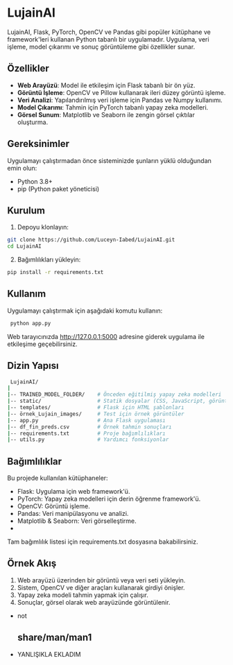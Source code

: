  # LujainAI

LujainAI, Flask, PyTorch, OpenCV ve Pandas gibi popüler kütüphane ve framework'leri kullanan Python tabanlı bir uygulamadır. Uygulama, veri işleme, model çıkarımı ve sonuç görüntüleme gibi özellikler sunar.

## Özellikler

- **Web Arayüzü**: Model ile etkileşim için Flask tabanlı bir ön yüz.
- **Görüntü İşleme**: OpenCV ve Pillow kullanarak ileri düzey görüntü işleme.
- **Veri Analizi**: Yapılandırılmış veri işleme için Pandas ve Numpy kullanımı.
- **Model Çıkarımı**: Tahmin için PyTorch tabanlı yapay zeka modelleri.
- **Görsel Sunum**: Matplotlib ve Seaborn ile zengin görsel çıktılar oluşturma.

## Gereksinimler

Uygulamayı çalıştırmadan önce sisteminizde şunların yüklü olduğundan emin olun:

- Python 3.8+
- pip (Python paket yöneticisi)

## Kurulum

1. Depoyu klonlayın:

```bash
git clone https://github.com/Luceyn-Iabed/LujainAI.git
cd LujainAI
```
2. Bağımlılıkları yükleyin:
```bash
pip install -r requirements.txt
```

## Kullanım

Uygulamayı çalıştırmak için aşağıdaki komutu kullanın:

```bash
 python app.py
```
Web tarayıcınızda http://127.0.0.1:5000  adresine giderek uygulama ile etkileşime geçebilirsiniz.


## Dizin Yapısı

```bash
 LujainAI/
|
|-- TRAINED_MODEL_FOLDER/    # Önceden eğitilmiş yapay zeka modelleri
|-- static/                  # Statik dosyalar (CSS, JavaScript, görüntüler)
|-- templates/               # Flask için HTML şablonları
|-- örnek_Lujain_images/     # Test için örnek görüntüler
|-- app.py                   # Ana Flask uygulaması
|-- df_fin_preds.csv         # Örnek tahmin sonuçları
|-- requirements.txt         # Proje bağımlılıkları
|-- utils.py                 # Yardımcı fonksiyonlar

```
## Bağımlılıklar

Bu projede kullanılan kütüphaneler:

- Flask: Uygulama için web framework'ü.
- PyTorch: Yapay zeka modelleri için derin öğrenme framework'ü.
- OpenCV: Görüntü işleme.
- Pandas: Veri manipülasyonu ve analizi.
- Matplotlib & Seaborn: Veri görselleştirme.
- 
Tam bağımlılık listesi için requirements.txt dosyasına bakabilirsiniz.

## Örnek Akış

1. Web arayüzü üzerinden bir görüntü veya veri seti yükleyin.
2. Sistem, OpenCV ve diğer araçları kullanarak girdiyi önişler.
3. Yapay zeka modeli tahmin yapmak için çalışır.
4. Sonuçlar, görsel olarak web arayüzünde görüntülenir.


- not
  ## share/man/man1
- YANLIŞIKLA EKLADIM
